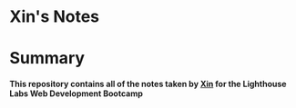 # Xin's Notes

# Summary

#### This repository contains all of the notes taken by [Xin](https://github.com/wx9529) for the Lighthouse Labs Web Development Bootcamp
